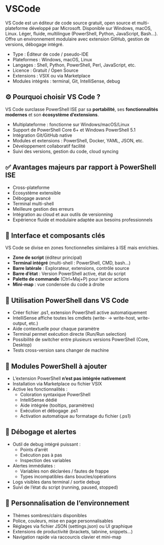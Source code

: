 # VSCode

VS Code est un éditeur de code source gratuit, open source et multi-plateforme développé par Microsoft. Disponible sur Windows, macOS, Linux. Léger, fluide, multilingue (PowerShell, Python, JavaScript, Bash…). Offre un environnement modulaire avec extension GitHub, gestion de versions, débogage intégré.

- Type : Éditeur de code / pseudo-IDE
- Plateformes : Windows, macOS, Linux
- Langages : Shell, Python, PowerShell, Perl, JavaScript, etc.
- Licence : Gratuit / Open Source
- Extensions : VSIX ou via Marketplace
- Modules intégrés : terminal, Git, IntelliSense, debug

## ⚙️ **Pourquoi choisir VS Code ?**

VS Code surclasse PowerShell ISE par sa **portabilité**, ses **fonctionnalités modernes** et son **écosystème d’extensions**.

- Multiplateforme : fonctionne sur Windows/macOS/Linux
- Support de PowerShell Core 6+ et Windows PowerShell 5.1
- Intégration Git/GitHub native
- Modules et extensions : PowerShell, Docker, YAML, JSON, etc.
- Développement collaboratif facilité
- Suivi des versions, gestion du code, cloud syncing

## ✅ **Avantages majeurs par rapport à PowerShell ISE**

- Cross-plateforme
- Écosystème extensible
- Débogage avancé
- Terminal multi-shell
- Meilleure gestion des erreurs
- Intégration au cloud et aux outils de versionning
- Expérience fluide et modulaire adaptée aux besoins professionnels

## 🧩 **Interface et composants clés**

VS Code se divise en zones fonctionnelles similaires à ISE mais enrichies.

- **Zone de script** (éditeur principal)
- **Terminal intégré** (multi-shell : PowerShell, CMD, bash…)
- **Barre latérale** : Explorateur, extensions, contrôle source
- **Barre d’état** : Version PowerShell active, état du script
- **Palette de commande** (Ctrl+Maj+P) pour lancer actions
- **Mini-map** : vue condensée du code à droite


## 🎯 **Utilisation PowerShell dans VS Code**

- Créer fichier .ps1, extension PowerShell active automatiquement
- IntelliSense affiche toutes les cmdlets (write- → write-host, write-output, etc.)
- Aide contextuelle pour chaque paramètre
- Terminal permet exécution directe (Run/Run selection)
- Possibilité de switcher entre plusieurs versions PowerShell (Core, Desktop)
- Tests cross-version sans changer de machine

## 🔌 **Modules PowerShell à ajouter**

- L’extension PowerShell **n’est pas intégrée nativement**
- Installation via Marketplace ou fichier VSIX
- Active les fonctionnalités :
  - Coloration syntaxique PowerShell
  - IntelliSense dédié
  - Aide intégrée (tooltips, paramètres)
  - Exécution et débogage .ps1
  - Activation automatique au formatage du fichier (.ps1)

## 🐞 **Débogage et alertes**

- Outil de debug intégré puissant :
  - Points d’arrêt
  - Exécution pas à pas
  - Inspection des variables
- Alertes immédiates :
  - Variables non déclarées / fautes de frappe
  - Types incompatibles dans boucles/opérations
- Logs visibles dans terminal / sortie debug
- Suivi de l’état du script (running, paused, stopped)



## 🎨 **Personnalisation de l’environnement**

- Thèmes sombres/clairs disponibles
- Police, couleurs, mise en page personnalisables
- Réglages via fichier JSON (settings.json) ou UI graphique
- Extensions de productivité (brackets, tabnine, snippets…)
- Navigation rapide via raccourcis clavier et mini-map
